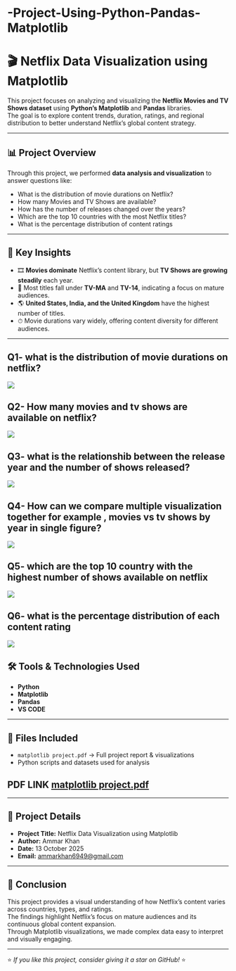 # -Project-Using-Python-Pandas-Matplotlib
# 🎬 Netflix Data Visualization using Matplotlib

This project focuses on analyzing and visualizing the **Netflix Movies and TV Shows dataset** using **Python’s Matplotlib** and **Pandas** libraries.  
The goal is to explore content trends, duration, ratings, and regional distribution to better understand Netflix’s global content strategy.

---

## 📊 Project Overview

Through this project, we performed **data analysis and visualization** to answer questions like:
- What is the distribution of movie durations on Netflix?  
- How many Movies and TV Shows are available?  
- How has the number of releases changed over the years?  
- Which are the top 10 countries with the most Netflix titles?  
- What is the percentage distribution of content ratings

---

## 🧠 Key Insights

- 🎞 **Movies dominate** Netflix’s content library, but **TV Shows are growing steadily** each year.  
- 🔞 Most titles fall under **TV-MA** and **TV-14**, indicating a focus on mature audiences.  
- 🌎 **United States, India, and the United Kingdom** have the highest number of titles.  
- ⏱ Movie durations vary widely, offering content diversity for different audiences.

---
## Q1- what is the distribution of movie durations on netflix?
![](https://github.com/ammarkhan6949/-Project-Using-Python-Pandas-Matplotlib/blob/main/movie_du.png)

## Q2- How many movies and tv shows  are available on netflix?
![](https://github.com/ammarkhan6949/-Project-Using-Python-Pandas-Matplotlib/blob/main/MVT.png)

## Q3- what is the relationshib between the release year and the number of shows released?
![](https://github.com/ammarkhan6949/-Project-Using-Python-Pandas-Matplotlib/blob/main/relation.png)

## Q4- How can we compare multiple visualization together for example , movies vs tv shows by year in single figure?
![](https://github.com/ammarkhan6949/-Project-Using-Python-Pandas-Matplotlib/blob/main/comp.png)

## Q5- which are the top 10  country  with the highest number of shows available on netflix
![](https://github.com/ammarkhan6949/-Project-Using-Python-Pandas-Matplotlib/blob/main/top.png)

##  Q6- what is the percentage distribution of each content rating 
![](https://github.com/ammarkhan6949/-Project-Using-Python-Pandas-Matplotlib/blob/main/ranting.png)



## 🛠️ Tools & Technologies Used

- **Python**
- **Matplotlib**
- **Pandas**
- **VS CODE**

---

## 📂 Files Included

- `matplotlib project.pdf` → Full project report & visualizations  
- Python scripts and datasets used for analysis  

## PDF LINK [matplotlib project.pdf](https://github.com/user-attachments/files/22943987/matplotlib.project.pdf)

---

## 📅 Project Details

- **Project Title:** Netflix Data Visualization using Matplotlib  
- **Author:** Ammar Khan  
- **Date:** 13 October 2025  
- **Email:** ammarkhan6949@gmail.com  

---

## 💬 Conclusion

This project provides a visual understanding of how Netflix’s content varies across countries, types, and ratings.  
The findings highlight Netflix’s focus on mature audiences and its continuous global content expansion.  
Through Matplotlib visualizations, we made complex data easy to interpret and visually engaging.

---

⭐ *If you like this project, consider giving it a star on GitHub!* ⭐
